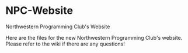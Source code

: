 # NPC-Website
Northwestern Programming Club's Website

Here are the files for the new Northwestern Programming Club's website. Please refer to the wiki if there are any questions!
